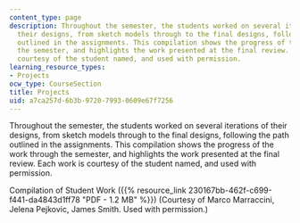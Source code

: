 ```yaml
---
content_type: page
description: Throughout the semester, the students worked on several iterations of
  their designs, from sketch models through to the final designs, following the path
  outlined in the assignments. This compilation shows the progress of the work through
  the semester, and highlights the work presented at the final review. Each work is
  courtesy of the student named, and used with permission.
learning_resource_types:
- Projects
ocw_type: CourseSection
title: Projects
uid: a7ca257d-6b3b-9720-7993-0609e67f7256
---
```


Throughout the semester, the students worked on several iterations of their designs, from sketch models through to the final designs, following the path outlined in the assignments. This compilation shows the progress of the work through the semester, and highlights the work presented at the final review. Each work is courtesy of the student named, and used with permission.

Compilation of Student Work ({{% resource_link 230167bb-462f-c699-f441-da4843d1ff78 "PDF - 1.2 MB" %}}) (Courtesy of Marco Marraccini, Jelena Pejkovic, James Smith. Used with permission.)